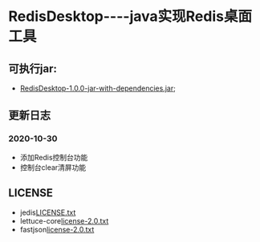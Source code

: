 # RedisDesktop----java实现Redis桌面工具

## 可执行jar:
* [RedisDesktop-1.0.0-jar-with-dependencies.jar](https://github.com/zhangsan0415/RedisDesktop/releases/download/RedisDestktop/RedisDesktop-1.0.0-jar-with-dependencies.jar);

## 更新日志

### 2020-10-30
* 添加Redis控制台功能
* 控制台clear清屏功能

## LICENSE
* jedis[LICENSE.txt](https://raw.githubusercontent.com/redis/jedis/master/LICENSE.txt)
* lettuce-core[license-2.0.txt](https://www.apache.org/licenses/LICENSE-2.0.txt)
* fastjson[license-2.0.txt](https://www.apache.org/licenses/LICENSE-2.0.txt)
